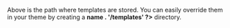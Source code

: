 Above is the path where templates are stored. You can easily override them in your theme by
creating a **<?php echo $plugin->name . '/templates' ?>** directory.